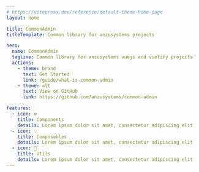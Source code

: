 ```yaml
---
# https://vitepress.dev/reference/default-theme-home-page
layout: home

title: CommonAdmin
titleTemplate: Common library for anzusystems projects

hero:
  name: CommonAdmin
  tagline: Common library for anzusystems vuejs and vuetify projects
  actions:
    - theme: brand
      text: Get Started
      link: /guide/what-is-common-admin
    - theme: alt
      text: View on GitHub
      link: https://github.com/anzusystems/common-admin

features:
  - icon: ⚙️
    title: Components
    details: Lorem ipsum dolor sit amet, consectetur adipiscing elit
  - icon: 💡
    title: Composables
    details: Lorem ipsum dolor sit amet, consectetur adipiscing elit
  - icon: 🔧
    title: Utils
    details: Lorem ipsum dolor sit amet, consectetur adipiscing elit
---
```


